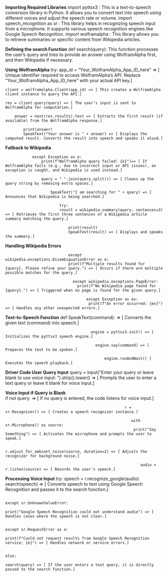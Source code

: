 **Importing Required Libraries**
import pyttsx3 : This is a text-to-speech conversion library in Python. It allows you to convert text into speech using different voices and adjust the speech rate or volume.
import speech_recognition as sr : This library helps in recognizing speech input from a microphone. It supports various speech recognition engines like Google Speech Recognition.
import wolframalpha : This library allows you to retrieve summaries or specific content from Wikipedia articles.

**Defining the search Function**
def search(query): This function processes the user’s query and tries to provide an answer using WolframAlpha first, and then Wikipedia if necessary.

**Using WolframAlpha**
try:
    app_id = "Your_WolframAlpha_App_ID_here" => [ Unique identifier required to access WolframAlpha’s API. Replace "Your_WolframAlpha_App_ID_here" with your actual API key.]

    client = wolframalpha.Client(app_id) => [ This creates a WolframAlpha client instance to query the API.]
    
    res = client.query(query) => [ The user’s input is sent to WolframAlpha for computation.]

        answer = next(res.results).text => [ Extracts the first result (if available) from the WolframAlpha response.]

            print(answer)
            SpeakText("Your answer is " + answer) => [ Displays the computed result. Converts the result into speech and speaks it aloud.]
                        
**Fallback to Wikipedia**

                except Exception as e:
                    print(f"WolframAlpha query failed: {e}")=> [ If WolframAlpha fails (e.g., due to incorrect input or API issues), an exception is caught, and Wikipedia is used instead.]

                    query = " ".join(query.split()) => [ Cleans up the query string by removing extra spaces.]

                        SpeakText("I am searching for " + query) => [ Announces that Wikipedia is being searched.]

                            try:
                            result = wikipedia.summary(query, sentences=3) => [ Retrieves the first three sentences of a Wikipedia article summary matching the query.]

                                print(result)
                                SpeakText(result) => [ Displays and speaks the summary.]
                                    
**Handling Wikipedia Errors**

                                except wikipedia.exceptions.DisambiguationError as e:
                                print(f"Multiple results found for {query}. Please refine your query.") => [ Occurs if there are multiple possible matches for the query.]

                                  except wikipedia.exceptions.PageError:
                                    print(f"No Wikipedia page found for {query}.") => [ Triggered when no page is found for the given query.]

                                        except Exception as ex:
                                         print(f"An error occurred: {ex}") => [ Handles any other unexpected errors.]

**Text-to-Speech Function**
                                         def SpeakText(command): => [ Converts the given text (command) into speech.]

                                          engine = pyttsx3.init() => [ Initializes the pyttsx3 speech engine.]

                                            engine.say(command) => [ Prepares the text to be spoken.]

                                                engine.runAndWait() [ Executes the speech playback.]
                                                
**Driver Code
User Query Input**
                                                    query = input("Enter your query or leave blank to use voice input: ").strip().lower() => [ Prompts the user to enter a text query or leave it blank for voice input.]
                                                    

**Voice Input if Query is Blank**                                                   
                                                        if not query: => [ If no query is entered, the code listens for voice input.]

                                                         r = sr.Recognizer() => [ Creates a speech recognizer instance.]

                                                            with sr.Microphone() as source:
                                                             print("Say Something") => [ Activates the microphone and prompts the user to speak.]

                                                              r.adjust_for_ambient_noise(source, duration=2) => [ Adjusts the recognizer for background noise.]
                                                                                                     
                                                                audio = r.listen(source) => [ Records the user's speech.]
                                                                                                             
**Processing Voice Input**                                          try:
                                                                    speech = r.recognize_google(audio)
                                                                    search(speech) => [ Converts speech to text using Google Speech Recognition and passes it to the search function.]

                                                                     except sr.UnknownValueError:
                                                                      print("Google Speech Recognition could not understand audio") => [ Handles cases where the speech is not clear.]

                                                                        except sr.RequestError as e:
                                                                        print(f"Could not request results from Google Speech Recognition service; {e}") => [ Handles network or service errors.]

                                                                        else:
                                                                        search(query) => [ If the user enters a text query, it is directly passed to the search function.]




   



                        




                                                                    










